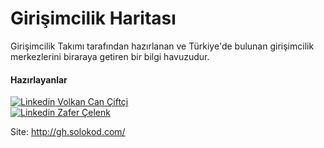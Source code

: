 # Girişimcilik Haritası

Girişimcilik Takımı tarafından hazırlanan ve Türkiye'de bulunan girişimcilik merkezlerini biraraya getiren bir bilgi havuzudur.

#### Hazırlayanlar
[![Linkedin](https://i.stack.imgur.com/gVE0j.png) Volkan Can Çiftçi](https://www.linkedin.com/in/volkancanciftci/) <br>
[![Linkedin](https://i.stack.imgur.com/gVE0j.png) Zafer Çelenk](https://www.linkedin.com/in/zafer-celenk/)

Site: http://gh.solokod.com/
